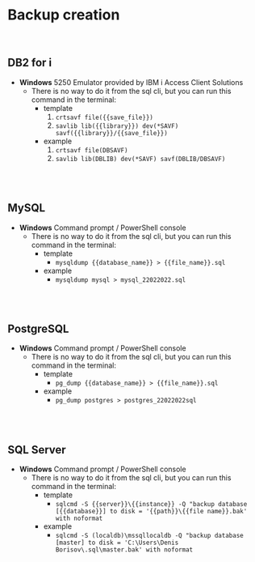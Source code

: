 # Backup creation
<br />

## DB2 for i

* **Windows** 5250 Emulator provided by IBM i Access Client Solutions
    * There is no way to do it from the sql cli, but you can run this command in the terminal:
        * template
            1. `crtsavf file({{save_file}})`
            2. `savlib lib({{library}}) dev(*SAVF) savf({{library}}/{{save_file}})`
         * example
            1. `crtsavf file(DBSAVF)`
            2. `savlib lib(DBLIB) dev(*SAVF) savf(DBLIB/DBSAVF)`
<br />
<br />

## MySQL

* **Windows** Command prompt / PowerShell console
    * There is no way to do it from the sql cli, but you can run this command in the terminal:
        * template
            * `mysqldump {{database_name}} > {{file_name}}.sql`
        * example
            * `mysqldump mysql > mysql_22022022.sql`
<br />
<br />

## PostgreSQL

* **Windows** Command prompt / PowerShell console
    * There is no way to do it from the sql cli, but you can run this command in the terminal:
        * template
            * `pg_dump {{database_name}} > {{file_name}}.sql`
        * example
            * `pg_dump postgres > postgres_22022022sql`
<br />
<br />

## SQL Server

* **Windows** Command prompt / PowerShell console
    * There is no way to do it from the sql cli, but you can run this command in the terminal:
        * template
            * `sqlcmd -S {{server}}\{{instance}} -Q "backup database [{{database}}] to disk = '{{path}}\{{file name}}.bak' with noformat`
        * example
            * `sqlcmd -S (localdb)\mssqllocaldb -Q "backup database [master] to disk = 'C:\Users\Denis Borisov\.sql\master.bak' with noformat`
